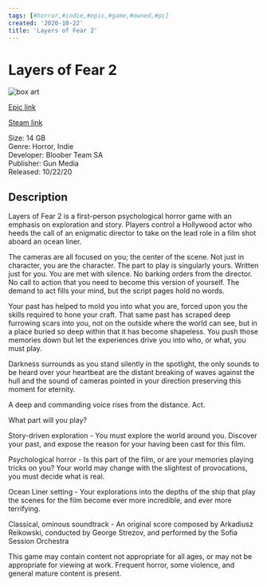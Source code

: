 ```yaml
---
tags: [#horror,#indie,#epic,#game,#owned,#pc]
created: '2020-10-22'
title: 'Layers of Fear 2'
---
```

# Layers of Fear 2

![box art](https://cdn1.epicgames.com/2972368dffc24d4ea80ba1aa2bcf56d2/offer/EGS_LayersofFear2_BlooberTeamSA_S1-2560x1440-3d6f589ab55b5dd8f24eb57e52ce6a6f.jpg?h=270&amp;resize=1&amp;w=480)

[Epic link](https://www.epicgames.com/store/en-US/p/layers-of-fear-2)

[Steam link](https://store.steampowered.com/app/1029890/Layers_of_Fear_2/?snr=1_7_7_151_150_1)

Size: 14 GB  
Genre: Horror, Indie  
Developer: Bloober Team SA  
Publisher: Gun Media  
Released: 10/22/20  

## Description

Layers of Fear 2 is a first-person psychological horror game with an emphasis on exploration and story. Players control a Hollywood actor who heeds the call of an enigmatic director to take on the lead role in a film shot aboard an ocean liner.

The cameras are all focused on you; the center of the scene. Not just in character, you are the character. The part to play is singularly yours. Written just for you. You are met with silence. No barking orders from the director. No call to action that you need to become this version of yourself. The demand to act fills your mind, but the script pages hold no words.

Your past has helped to mold you into what you are, forced upon you the skills required to hone your craft. That same past has scraped deep furrowing scars into you, not on the outside where the world can see, but in a place buried so deep within that it has become shapeless. You push those memories down but let the experiences drive you into who, or what, you must play.

Darkness surrounds as you stand silently in the spotlight, the only sounds to be heard over your heartbeat are the distant breaking of waves against the hull and the sound of cameras pointed in your direction preserving this moment for eternity.

A deep and commanding voice rises from the distance. Act.

What part will you play?

Story-driven exploration - You must explore the world around you. Discover your past, and expose the reason for your having been cast for this film.

Psychological horror - Is this part of the film, or are your memories playing tricks on you? Your world may change with the slightest of provocations, you must decide what is real.

Ocean Liner setting - Your explorations into the depths of the ship that play the scenes for the film become ever more incredible, and ever more terrifying.

Classical, ominous soundtrack - An original score composed by Arkadiusz Reikowski, conducted by George Strezov, and performed by the Sofia Session Orchestra

This game may contain content not appropriate for all ages, or may not be appropriate for viewing at work. Frequent horror, some violence, and general mature content is present.
